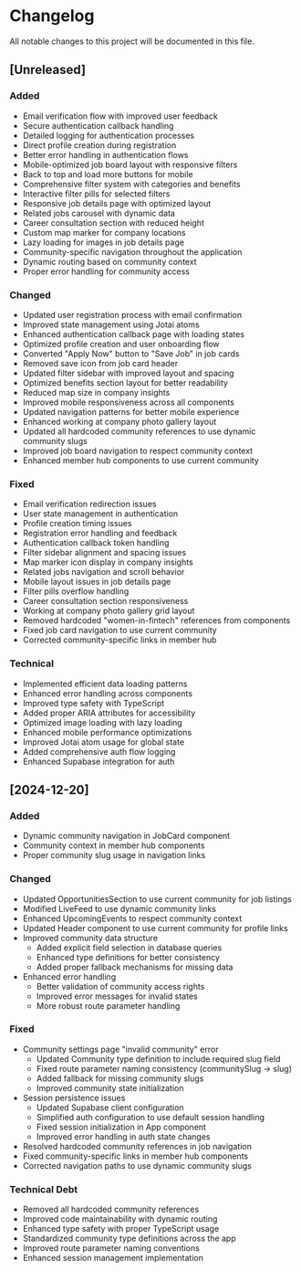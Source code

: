 # Changelog

All notable changes to this project will be documented in this file.

## [Unreleased]

### Added

- Email verification flow with improved user feedback
- Secure authentication callback handling
- Detailed logging for authentication processes
- Direct profile creation during registration
- Better error handling in authentication flows
- Mobile-optimized job board layout with responsive filters
- Back to top and load more buttons for mobile
- Comprehensive filter system with categories and benefits
- Interactive filter pills for selected filters
- Responsive job details page with optimized layout
- Related jobs carousel with dynamic data
- Career consultation section with reduced height
- Custom map marker for company locations
- Lazy loading for images in job details page
- Community-specific navigation throughout the application
- Dynamic routing based on community context
- Proper error handling for community access

### Changed

- Updated user registration process with email confirmation
- Improved state management using Jotai atoms
- Enhanced authentication callback page with loading states
- Optimized profile creation and user onboarding flow
- Converted "Apply Now" button to "Save Job" in job cards
- Removed save icon from job card header
- Updated filter sidebar with improved layout and spacing
- Optimized benefits section layout for better readability
- Reduced map size in company insights
- Improved mobile responsiveness across all components
- Updated navigation patterns for better mobile experience
- Enhanced working at company photo gallery layout
- Updated all hardcoded community references to use dynamic community slugs
- Improved job board navigation to respect community context
- Enhanced member hub components to use current community

### Fixed

- Email verification redirection issues
- User state management in authentication
- Profile creation timing issues
- Registration error handling and feedback
- Authentication callback token handling
- Filter sidebar alignment and spacing issues
- Map marker icon display in company insights
- Related jobs navigation and scroll behavior
- Mobile layout issues in job details page
- Filter pills overflow handling
- Career consultation section responsiveness
- Working at company photo gallery grid layout
- Removed hardcoded "women-in-fintech" references from components
- Fixed job card navigation to use current community
- Corrected community-specific links in member hub

### Technical

- Implemented efficient data loading patterns
- Enhanced error handling across components
- Improved type safety with TypeScript
- Added proper ARIA attributes for accessibility
- Optimized image loading with lazy loading
- Enhanced mobile performance optimizations
- Improved Jotai atom usage for global state
- Added comprehensive auth flow logging
- Enhanced Supabase integration for auth

## [2024-12-20]

### Added

- Dynamic community navigation in JobCard component
- Community context in member hub components
- Proper community slug usage in navigation links

### Changed

- Updated OpportunitiesSection to use current community for job listings
- Modified LiveFeed to use dynamic community links
- Enhanced UpcomingEvents to respect community context
- Updated Header component to use current community for profile links
- Improved community data structure
  - Added explicit field selection in database queries
  - Enhanced type definitions for better consistency
  - Added proper fallback mechanisms for missing data
- Enhanced error handling
  - Better validation of community access rights
  - Improved error messages for invalid states
  - More robust route parameter handling

### Fixed

- Community settings page "invalid community" error
  - Updated Community type definition to include required slug field
  - Fixed route parameter naming consistency (communitySlug -> slug)
  - Added fallback for missing community slugs
  - Improved community state initialization
- Session persistence issues
  - Updated Supabase client configuration
  - Simplified auth configuration to use default session handling
  - Fixed session initialization in App component
  - Improved error handling in auth state changes
- Resolved hardcoded community references in job navigation
- Fixed community-specific links in member hub components
- Corrected navigation paths to use dynamic community slugs

### Technical Debt

- Removed all hardcoded community references
- Improved code maintainability with dynamic routing
- Enhanced type safety with proper TypeScript usage
- Standardized community type definitions across the app
- Improved route parameter naming conventions
- Enhanced session management implementation

